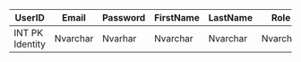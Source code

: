 | UserID          | Email    | Password | FirstName | LastName | Role     |
| --------------- | -------- | -------- | --------- | -------- | -------- |
| INT PK Identity | Nvarchar | Nvarhar  | Nvarchar  | Nvarchar | Nvarchar |
